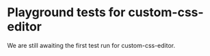 # Playground tests for custom-css-editor
We are still awaiting the first test run for custom-css-editor.
